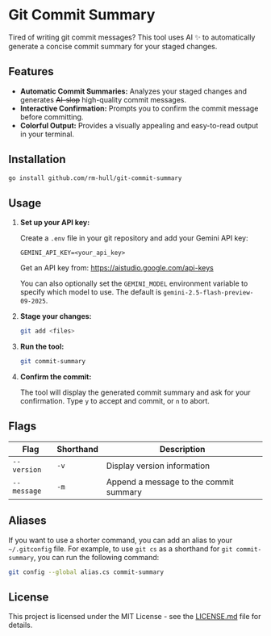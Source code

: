 # Git Commit Summary

Tired of writing git commit messages? This tool uses AI ✨ to automatically generate a concise commit summary for your staged changes.

## Features

-   **Automatic Commit Summaries:** Analyzes your staged changes and generates ~~AI-slop~~ high-quality commit messages.
-   **Interactive Confirmation:** Prompts you to confirm the commit message before committing.
-   **Colorful Output:** Provides a visually appealing and easy-to-read output in your terminal.

## Installation

```bash
go install github.com/rm-hull/git-commit-summary
```

## Usage

1.  **Set up your API key:**

    Create a `.env` file in your git repository and add your Gemini API key:

    ```
    GEMINI_API_KEY=<your_api_key>
    ```

    Get an API key from: https://aistudio.google.com/api-keys

    You can also optionally set the `GEMINI_MODEL` environment variable to specify which model to use. The default is `gemini-2.5-flash-preview-09-2025`.

2.  **Stage your changes:**

    ```bash
    git add <files>
    ```

3.  **Run the tool:**

    ```bash
    git commit-summary
    ```

4.  **Confirm the commit:**

    The tool will display the generated commit summary and ask for your confirmation. Type `y` to accept and commit, or `n` to abort.

## Flags

| Flag        | Shorthand | Description                            |
| ----------- | --------- | -------------------------------------- |
| `--version` | `-v`      | Display version information            |
| `--message` | `-m`      | Append a message to the commit summary |

## Aliases

If you want to use a shorter command, you can add an alias to your `~/.gitconfig` file. For example, to use `git cs` as a shorthand for `git commit-summary`, you can run the following command:

```bash
git config --global alias.cs commit-summary
```

## License

This project is licensed under the MIT License - see the [LICENSE.md](LICENSE.md) file for details.
